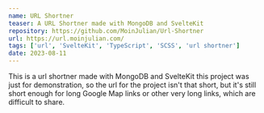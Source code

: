 ```yaml
---
name: URL Shortner
teaser: A URL Shortner made with MongoDB and SvelteKit
repository: https://github.com/MoinJulian/Url-Shortner
url: https://url.moinjulian.com/
tags: ['url', 'SvelteKit', 'TypeScript', 'SCSS', 'url shortner']
date: 2023-08-11
---
```


This is a url shortner made with MongoDB and SvelteKit this project was just for demonstration, so the url for the project isn't that short, but it's still short enough for long Google Map links or other very long links, which are difficult to share.
